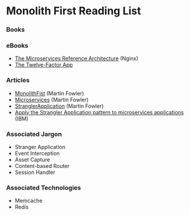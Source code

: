 # Monolith First Reading List

### Books

### eBooks
* [The Microservices Reference Architecture](https://www.nginx.com/blog/microservices-reference-architecture-free-ebook-nginx/) (Nginx)
* [The Twelve-Factor App](https://12factor.net/)

### Articles
* [MonolithFist](https://martinfowler.com/bliki/MonolithFirst.html) (Martin Fowler)
* [Microservices](https://martinfowler.com/articles/microservices.html) (Martin Fowler)
* [StranglerApplication](https://www.martinfowler.com/bliki/StranglerApplication.html) (Martin Fowler)
* [Apply the Strangler Application pattern to microservices applications](https://developer.ibm.com/articles/cl-strangler-application-pattern-microservices-apps-trs/) (IBM)

### Associated Jargon

* Stranger Application
* Event Interception
* Asset Capture
* Content-based Router
* Session Handler

### Associated Technologies

* Memcache
* Redis
